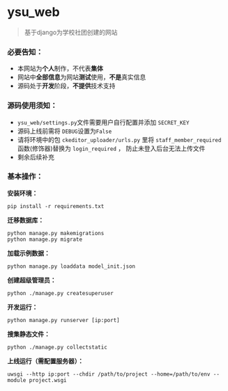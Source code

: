# ysu_web

> 基于django为学校社团创建的网站

### 必要告知：

- 本网站为**个人**制作，不代表**集体**
- 网站中**全部信息**为网站**测试**使用，**不是**真实信息
- 源码处于**开发**阶段，**不提供**技术支持

### 源码使用须知：

- `ysu_web/settings.py`文件需要用户自行配置并添加 `SECRET_KEY`
- 源码上线前需将 `DEBUG`设置为`False`
- 请将环境中的包 `ckeditor_uploader/urls.py` 里将 `staff_member_required` 函数(修饰器)替换为 `login_required` ， 防止未登入后台无法上传文件
- 剩余后续补充

### 基本操作：

**安装环境：**

```
pip install -r requirements.txt
```

**迁移数据库：**

```
python manage.py makemigrations
python manage.py migrate
```

**加载示例数据：**

```
python manage.py loaddata model_init.json
```

**创建超级管理员：**

```
python ./manage.py createsuperuser
```

**开发运行：**

```
python manage.py runserver [ip:port]
```

**搜集静态文件：**

```
python ./manage.py collectstatic
```

**上线运行（需配置服务器）：**

```
uwsgi --http ip:port --chdir /path/to/project --home=/path/to/env --module project.wsgi
```
